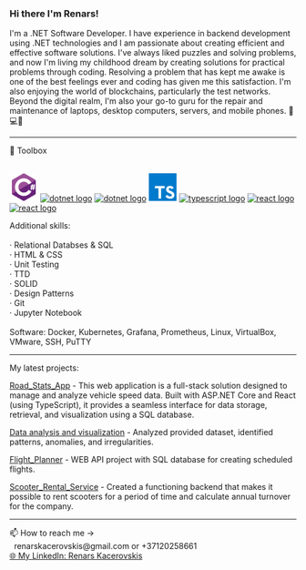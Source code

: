 ### Hi there I'm Renars!

I'm a .NET Software Developer. I have experience in backend development using .NET technologies and I am passionate about creating efficient and effective software solutions.
I've always liked puzzles and solving problems, and now I'm living my childhood dream by creating solutions for practical problems through coding. Resolving a problem that has kept me awake is one of the best feelings ever and coding has given me this satisfaction.
I'm also enjoying the world of blockchains, particularly the test networks. </br>
Beyond the digital realm, I'm also your go-to guru for the repair and maintenance of laptops, 
desktop computers, servers, and mobile phones. 
🔧💻📱

<hr></hr>
🧰 Toolbox</br>
<br><p dir="auto"><a target="_blank" rel="noopener noreferrer nofollow" href="https://raw.githubusercontent.com/devicons/devicon/7a4ca8aa871d6dca81691e018d31eed89cb70a76/icons/csharp/csharp-original.svg"><img src="https://raw.githubusercontent.com/devicons/devicon/7a4ca8aa871d6dca81691e018d31eed89cb70a76/icons/csharp/csharp-original.svg" alt="csharp logo" width="50px" style="max-width: 100%;"></a> <a target="_blank" rel="noopener noreferrer nofollow" href="https://dejanstojanovic.net/media/131809/1x1.png"><img src="https://dejanstojanovic.net/media/131809/1x1.png" alt="dotnet logo" width="50px" style="max-width: 100%;"></a> 
     <a target="_blank" rel="noopener noreferrer nofollow" href="https://static.javatpoint.com/tutorial/webapi/images/web-api-tutorial.png"><img src="https://static.javatpoint.com/tutorial/webapi/images/web-api-tutorial.png" alt="dotnet logo" width="50px" style="max-width: 100%;"></a>
  <a target="_blank" rel="noopener noreferrer nofollow" href="https://raw.githubusercontent.com/devicons/devicon/7a4ca8aa871d6dca81691e018d31eed89cb70a76/icons/typescript/typescript-original.svg"><img src="https://raw.githubusercontent.com/devicons/devicon/7a4ca8aa871d6dca81691e018d31eed89cb70a76/icons/typescript/typescript-original.svg" alt="typescript logo" width="50px" style="max-width: 100%;"></a>
   <a target="_blank" rel="noopener noreferrer nofollow" href="https://upload.wikimedia.org/wikipedia/commons/thumb/9/99/Unofficial_JavaScript_logo_2.svg/800px-Unofficial_JavaScript_logo_2.svg.png"><img src="https://upload.wikimedia.org/wikipedia/commons/thumb/9/99/Unofficial_JavaScript_logo_2.svg/800px-Unofficial_JavaScript_logo_2.svg.png" alt="typescript logo" width="50px" style="max-width: 100%;"></a>
   <a target="_blank" rel="noopener noreferrer nofollow" href="https://diegomariano.com/wp-content/uploads/2021/06/react-logo.png"><img src="https://diegomariano.com/wp-content/uploads/2021/06/react-logo.png" alt="react logo" width="50px" style="max-width: 100%;"></a>
 <a target="_blank" rel="noopener noreferrer nofollow" href="https://upload.wikimedia.org/wikipedia/commons/thumb/9/95/Vue.js_Logo_2.svg/1200px-Vue.js_Logo_2.svg.png"><img src="https://upload.wikimedia.org/wikipedia/commons/thumb/9/95/Vue.js_Logo_2.svg/1200px-Vue.js_Logo_2.svg.png" alt="react logo" width="50px" style="max-width: 100%;"></a></p>

Additional skills: </br>
<br>
· Relational Databses & SQL </br>
· HTML & CSS </br>
· Unit Testing </br>
· TTD </br>
· SOLID </br>
· Design Patterns </br>
· Git</br>
· Jupyter Notebook</br>
</br>
Software: 
Docker, Kubernetes, Grafana, Prometheus,
Linux, VirtualBox, VMware, SSH, PuTTY

<hr></hr>

My latest projects:

<a href="https://github.com/kachers/Road_stats">Road_Stats_App</a> - This web application is a full-stack solution designed to manage and analyze vehicle speed data. Built with ASP.NET Core and React (using TypeScript), it provides a seamless interface for data storage, retrieval, and visualization using a SQL database.

<a href="https://github.com/kachers/Data_analysis">Data analysis and visualization</a> - Analyzed provided dataset, identified patterns, anomalies, and irregularities.

<a href="https://github.com/kachers/FlightPlanner">Flight_Planner</a> - WEB API project with SQL database for creating scheduled flights.

<a href="https://github.com/kachers/Codelex-uzd/tree/Tests/csharp-basics/exercises/Tests/Tests/ScooterRental">Scooter_Rental_Service</a> - Created a functioning backend that makes it possible to rent scooters for a period of time and calculate annual turnover for the company.

<hr></hr>
📫 How to reach me -> </br> 
  &nbsp; renarskacerovskis@gmail.com or +37120258661</br>
<a class="heading-link" href="#globe_with_meridians-my-linkedin-linkedin">🌐 My LinkedIn: </a><a href="https://www.linkedin.com/in/renarskacerovskis/" rel="nofollow">Renars Kacerovskis</a>


<!--

Here are some ideas to get you started:

- 🔭 I’m currently working on ...
- 🌱 I’m currently learning ...
- 👯 I’m looking to collaborate on ...
- 🤔 I’m looking for help with ...
- 💬 Ask me about ...
- 📫 How to reach me: ...
- 😄 Pronouns: ...
- ⚡ Fun fact: ...
-->

